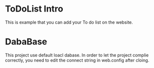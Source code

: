 # ToDoList Intro
This is example that you can add your To do list on the website.

# DabaBase
This project use default loacl dabase.
In order to let the project complie correctly, you need to edit the connect string in web.config after cloing.

